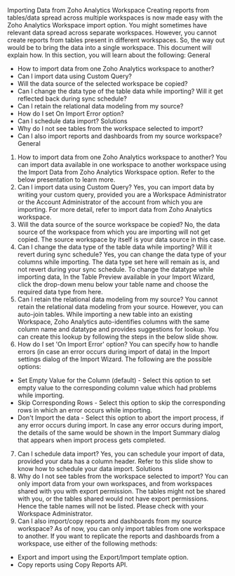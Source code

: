 Importing Data from Zoho Analytics Workspace
Creating reports from tables/data spread across multiple workspaces is now made easy with the Zoho Analytics Workspace import option.
You might sometimes have relevant data spread across separate workspaces. However, you cannot create reports from tables present in different workspaces. So, the way out would be to bring the data into a single workspace. This document will explain how.
In this section, you will learn about the following:
General
- How to import data from one Zoho Analytics workspace to another?
- Can I import data using Custom Query?
- Will the data source of the selected workspace be copied?
- Can I change the data type of the table data while importing? Will it get reflected back during sync schedule?
- Can I retain the relational data modeling from my source?
- How do I set On Import Error option?
- Can I schedule data import?
Solutions
- Why do I not see tables from the workspace selected to import?
- Can I also import reports and dashboards from my source workspace?
General
1. How to import data from one Zoho Analytics workspace to another?
You can import data available in one workspace to another workspace using the Import Data from Zoho Analytics Workspace option. Refer to the below presentation to learn more.
2. Can I import data using Custom Query?
Yes, you can import data by writing your custom query, provided you are a Workspace Administrator or the Account Administrator of the account from which you are importing.
For more detail, refer to import data from Zoho Analytics workspace.
3. Will the data source of the source workspace be copied?
No, the data source of the workspace from which you are importing will not get copied. The source workspace by itself is your data source in this case.
4. Can I change the data type of the table data while importing? Will it revert during sync schedule?
Yes, you can change the data type of your columns while importing. The data type set here will remain as is, and not revert during your sync schedule. To change the datatype while importing data,
In the Table Preview available in your Import Wizard, click the drop-down menu below your table name and choose the required data type from here.
5. Can I retain the relational data modeling from my source?
You cannot retain the relational data modeling from your source. However, you can auto-join tables.
While importing a new table into an existing Workspace, Zoho Analytics auto-identifies columns with the same column name and datatype and provides suggestions for lookup. You can create this lookup by following the steps in the below slide show.
6. How do I set 'On Import Error' option?
You can specify how to handle errors (in case an error occurs during import of data) in the Import settings dialog of the Import Wizard.
The following are the possible options:
- Set Empty Value for the Column (default) - Select this option to set empty value to the corresponding column value which had problems while importing.
- Skip Corresponding Rows - Select this option to skip the corresponding rows in which an error occurs while importing.
- Don't Import the data - Select this option to abort the import process, if any error occurs during import.
In case any error occurs during import, the details of the same would be shown in the Import Summary dialog that appears when import process gets completed.
7. Can I schedule data import?
Yes, you can schedule your import of data, provided your data has a column header.
Refer to this slide show to know how to schedule your data import.
Solutions
1. Why do I not see tables from the workspace selected to import?
You can only import data from your own workspaces, and from workspaces shared with you with export permission.
The tables might not be shared with you, or the tables shared would not have export permissions. Hence the table names will not be listed. Please check with your Workspace Administrator.
2. Can I also import/copy reports and dashboards from my source workspace?
As of now, you can only import tables from one workspace to another.
If you want to replicate the reports and dashboards from a workspace, use either of the following methods:
- Export and import using the Export/Import template option.
- Copy reports using Copy Reports API.